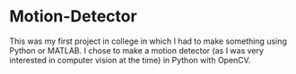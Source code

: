 # Motion-Detector
This was my first project in college in which I had to make something using Python or MATLAB. I chose to make a motion detector (as I was very interested in computer vision at the time) in Python with OpenCV.
